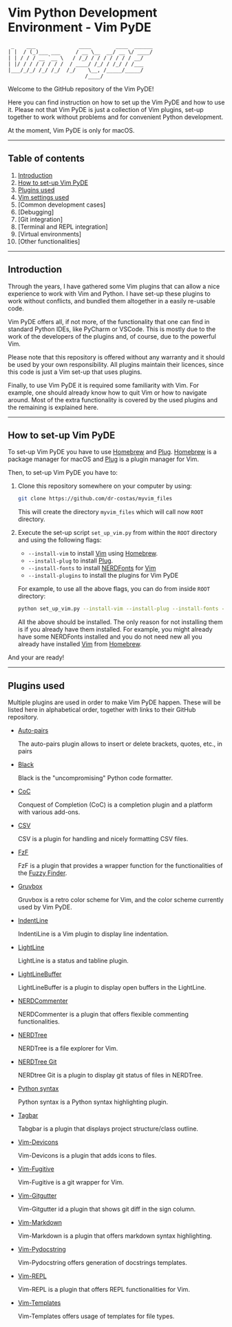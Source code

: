 # Vim Python Development Environment - Vim PyDE

     _    ___              ____        ____  ______
    | |  / (_)___ ___     / __ \__  __/ __ \/ ____/
    | | / / / __ `__ \   / /_/ / / / / / / / __/
    | |/ / / / / / / /  / ____/ /_/ / /_/ / /___
    |___/_/_/ /_/ /_/  /_/    \__, /_____/_____/
                             /____/


Welcome to the GitHub repository of the Vim PyDE!

Here you can find instruction on how to set up the Vim PyDE
and how to use it. Please not that Vim PyDE is just a collection
of Vim plugins, set-up together to work without problems and for
convenient Python development.

At the moment, Vim PyDE is only for macOS.

----

## Table of contents

1. [Introduction](#introduction)
2. [How to set-up Vim PyDE](#how-to-set-up-vim-pyde)
3. [Plugins used](#plugins-used)
4. [Vim settings used](vim-settings-used)
4. [Common development cases]
5. [Debugging]
6. [Git integration]
7. [Terminal and REPL integration]
8. [Virtual environments]
9. [Other functionalities]

----

## Introduction

Through the years, I have gathered some Vim plugins that can
allow a nice experience to work with Vim and Python. I have set-up
these plugins to work without conflicts, and bundled them altogether
in a easily re-usable code. 

Vim PyDE offers all, if not more, of the functionality that one can
find in standard Python IDEs, like PyCharm or VSCode. This is mostly
due to the work of the developers of the plugins and, of course, due
to the powerful Vim.

Please note that this repository is offered without any warranty and
it should be used by your own responsibility. All plugins maintain their
licences, since this code is just a Vim set-up that uses plugins.

Finally, to use Vim PyDE it is required some familiarity with Vim.
For example, one should already know how to quit Vim or how to navigate
around. Most of the extra functionality is covered by the used plugins
and the remaining is explained here.

----

## How to set-up Vim PyDE

To set-up Vim PyDE you have to use [Homebrew](https://brew.sh) and
[Plug](https://github.com/junegunn/vim-plug).  [Homebrew](https://brew.sh)
is a package manager for macOS and [Plug](https://github.com/junegunn/vim-plug)
is a plugin manager for Vim.

Then, to set-up Vim PyDE you have to:

1. Clone this repository somewhere on your computer by using:

   ```bash
   git clone https://github.com/dr-costas/myvim_files
   ```

   This will create the directory `myvim_files` which will call now `ROOT` directory.

2. Execute the set-up script `set_up_vim.py` from within the `ROOT` directory and
  using the following flags:

   * `--install-vim` to install [Vim](https://github.com/vim/vim) using [Homebrew](https://brew.sh).
   * `--install-plug` to install [Plug](https://github.com/junegunn/vim-plug).
   * `--install-fonts` to install [NERDFonts](https://github.com/ryanoasis/nerd-fonts) for [Vim](https://github.com/vim/vim)
   * `--install-plugins` to install the plugins for Vim PyDE

   For example, to use all the above flags, you can do from inside `ROOT` directory:

   ```bash
   python set_up_vim.py --install-vim --install-plug --install-fonts --install-plugins
   ```

   All the above should be installed. The only reason for not installing them is
   if you already have them installed. For example, you might already have some NERDFonts
   installed and you do not need new all you already have installed
   [Vim](https://github.com/vim/vim) from [Homebrew](https://brew.sh).

And your are ready!

----

## Plugins used

Multiple plugins are used in order to make Vim PyDE happen. These will be listed here
in alphabetical order, together with links to their GitHub repository.

* [Auto-pairs](https://github.com/jiangmiao/auto-pairs)

   The auto-pairs plugin allows to insert or delete brackets, quotes,
   etc., in pairs

* [Black](https://github.com/psf/black)

   Black is the "uncompromising" Python code formatter.

* [CoC](https://github.com/neoclide/coc.nvim)

   Conquest of Completion (CoC) is a completion plugin and a platform
   with various add-ons.

* [CSV](https://github.com/chrisbra/csv.vim)

   CSV is a plugin for handling and nicely formatting CSV files.

* [FzF](https://github.com/junegunn/fzf.vim)

   FzF is a plugin that provides a wrapper function for the
   functionalities of the [Fuzzy Finder](https://github.com/junegunn/fzf).

* [Gruvbox](https://github.com/morhetz/gruvbox)

   Gruvbox is a retro color scheme for Vim, and the color scheme
   currently used by Vim PyDE.

* [IndentLine](https://github.com/Yggdroot/indentLine)

   IndentiLine is a Vim plugin to display line indentation.

* [LightLine](https://github.com/itchyny/lightline.vim)

   LightLine is a status and tabline plugin.

* [LightLineBuffer](https://github.com/mengelbrecht/lightline-bufferline)

   LightLineBuffer is a plugin to display open buffers in the LightLine.

* [NERDCommenter](https://github.com/preservim/nerdcommenter)

   NERDCommenter is a plugin that offers flexible commenting functionalities.

* [NERDTree](https://github.com/preservim/nerdtree)

   NERDTree is a file explorer for Vim.

* [NERDTree Git](https://github.com/Xuyuanp/nerdtree-git-plugin)

   NERDtree Git is a plugin to display git status of files in
   NERDTree.

* [Python syntax](https://github.com/vim-python/python-syntax)

   Python syntax is a Python syntax highlighting plugin.

* [Tagbar](https://github.com/preservim/tagbar)

   Tabgbar is a plugin that displays project structure/class outline.

* [Vim-Devicons](https://github.com/ryanoasis/vim-devicons)

   Vim-Devicons is a plugin that adds icons to files.

* [Vim-Fugitive](https://github.com/tpope/vim-fugitive)

   Vim-Fugitive is a git wrapper for Vim.

* [Vim-Gitgutter](https://github.com/airblade/vim-gitgutter)

   Vim-Gitgutter id a plugin that shows git diff in the sign column.

* [Vim-Markdown](https://github.com/preservim/vim-markdown)

   Vim-Markdown is a plugin that offers markdown syntax highlighting.

* [Vim-Pydocstring](https://github.com/heavenshell/vim-pydocstring)

   Vim-Pydocstring offers generation of docstrings templates.

* [Vim-REPL](https://github.com/sillybun/vim-repl)

   Vim-REPL is a plugin that offers REPL functionalities for Vim.

* [Vim-Templates](https://github.com/tibabit/vim-templates)

   Vim-Templates offers usage of templates for file types.
